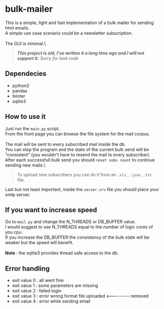 # bulk-mailer

This is a simple, light and fast implementation of a bulk mailer for sending html emails.\
A simple use case scenario could be a newsletter subscription.\
\
The GUI is minimal.\

> ***This project is old, I've written it a long time ago and I will not support it.***
> _Sorry for bad code_

## Dependecies

- python3
- pandas
- tkinter
- sqlite3

## How to use it

Just run the ```main.py``` script.\
From the front page you can browse the file system for the mail corpus.\
\
The mail will be sent to every subscribed mail inside the db.\
You can stop the program and the state of the current bulk send will be "consistent" (you wouldn't have to resend the mail to every subscriber).\
After each successfull bulk send you should ```reset subs count``` to continue sending new mails.\

> To upload new subscribers you can do it from an ```.xls``` , ```.json``` ,```.txt``` file.

Last but not least important, inside the ```server.srv``` file you should place your smtp server.


## If you want to increase speed

Go to ```mail.py``` and change the N_THREADS or DB_BUFFER value.\
I would suggest to use N_THREADS equal to the number of logic cores of you cpu.\
If you increase the DB_BUFFER the consistency of the bulk state will be weaker but the speed will benefit.\
\
**Note** : the sqlite3 provides thread safe access to the db.

## Error handling

- exit value 0 : all went fine
- exit value 1 : some parameters are missing
- exit value 2 : failed login
- exit value 3 : error wrong format file uploaded <--------- removed
- exit value 4 : error while sending email